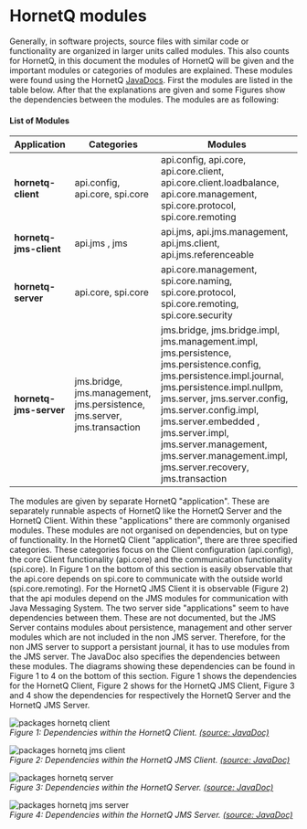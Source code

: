 # HornetQ modules
Generally, in software projects, source files with similar code or functionality are organized in larger units called modules. This also counts for HornetQ, in this document the modules of HornetQ will be given and the important modules or categories of modules are explained. These modules were found using the HornetQ [JavaDocs](http://docs.jboss.org/hornetq/2.3.0.CR2/docs/api/). First the modules are listed in the table below. After that the explanations are given and some Figures show the dependencies between the modules. The modules are as following:

#### List of Modules
Application | Categories | Modules
----|----|----
__hornetq-client__| api.config, api.core, spi.core | api.config, api.core, api.core.client, api.core.client.loadbalance, api.core.management, spi.core.protocol, spi.core.remoting
__hornetq-jms-client__| api.jms , jms | api.jms, api.jms.management, api.jms.client, api.jms.referenceable
__hornetq-server__| api.core, spi.core | api.core.management, spi.core.naming, spi.core.protocol, spi.core.remoting, spi.core.security 
__hornetq-jms-server__| jms.bridge, jms.management, jms.persistence, jms.server, jms.transaction | jms.bridge, jms.bridge.impl, jms.management.impl, jms.persistence, jms.persistence.config, jms.persistence.impl.journal, jms.persistence.impl.nullpm, jms.server, jms.server.config, jms.server.config.impl, jms.server.embedded , jms.server.impl, jms.server.management, jms.server.management.impl, jms.server.recovery, jms.transaction 

The modules are given by separate HornetQ "application". These are separately runnable aspects of HornetQ like the HornetQ Server and the HornetQ Client. Within these "applications" there are commonly organised modules. These modules are not organised on dependencies, but on type of functionality.
In the HornetQ Client "application", there are three specified categories. These categories focus on the Client configuration (api.config), the core Client functionality (api.core) and the communication functionality (spi.core). In Figure 1 on the bottom of this section is easily observable that the api.core depends on spi.core to communicate with the outside world (spi.core.remoting).
For the HornetQ JMS Client it is observable (Figure 2) that the api modules depend on the JMS modules for communication with Java Messaging System. The two server side "applications" seem to have dependencies between them. These are not documented, but the JMS Server contains modules about persistence, management and other server modules which are not included in the non JMS server. Therefore, for the non JMS server to support a persistant journal, it has to use modules from the JMS server. 
The JavaDoc also specifies the dependencies between these modules. The diagrams showing these dependencies can be found in Figure 1 to 4 on the bottom of this section. Figure 1 shows the dependencies for the HornetQ Client, Figure 2 shows for the HornetQ JMS Client, Figure 3 and 4 show the dependencies for respectively the HornetQ Server and the HornetQ JMS Server.
  
![packages hornetq client](https://f.cloud.github.com/assets/3627314/584470/78b97966-c918-11e2-94fa-676b750c4acc.png)  
_Figure 1: Dependencies within the HornetQ Client. [(source: JavaDoc)](http://docs.jboss.org/hornetq/2.3.0.CR2/docs/api/hornetq-client/)_
  
![packages hornetq jms client](https://f.cloud.github.com/assets/3627314/584471/78dae8a8-c918-11e2-98f9-3c7f8c9394ca.png)  
_Figure 2: Dependencies within the HornetQ JMS Client. [(source: JavaDoc)](http://docs.jboss.org/hornetq/2.3.0.CR2/docs/api/hornetq-jms-client/)_
  
![packages hornetq server](https://f.cloud.github.com/assets/3627314/584473/78f60782-c918-11e2-99ac-ffa9ab9612de.png)  
_Figure 3: Dependencies within the HornetQ Server. [(source: JavaDoc)](http://docs.jboss.org/hornetq/2.3.0.CR2/docs/api/hornetq-server/)_
  
![packages hornetq jms server](https://f.cloud.github.com/assets/3627314/584472/78e8fefc-c918-11e2-9153-9c51b73cddd1.png)  
_Figure 4: Dependencies within the HornetQ JMS Server. [(source: JavaDoc)](http://docs.jboss.org/hornetq/2.3.0.CR2/docs/api/hornetq-jms-server/)_
